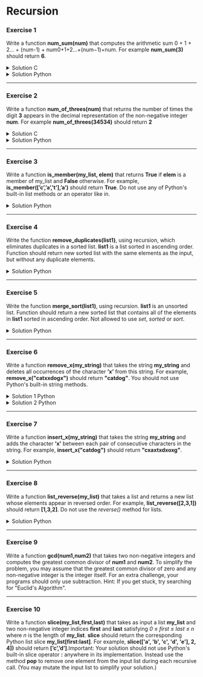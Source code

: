# Recursion

### Exercise 1

Write a function **num_sum(num)** that computes the arithmetic sum 0 + 1 + 2... + (num-1) + num0+1+2...+(num−1)+num. For example **num_sum(3)** should return **6**. 

<details>
	<summary>Solution C</summary>
    
    int num_sum(int num)
    {
        if (num == 0)
            return (0);
        else
            return (num + num_sum(num - 1));
    }
 
 </details>

<details>
	<summary>Solution Python</summary>
    
    def  num_sum(num):

        if num == 0:
            return 0
        else:
            return num + num_sum(num - 1)
 
 </details>


___

 ### Exercise 2

 Write a function **num_of_threes(num)** that returns the number of times the digit **3** appears in the decimal representation of the non-negative integer **num**. For example **num_of_threes(34534)** should return **2**

<details>
	<summary>Solution C</summary>

    int num_of_threes(int num)
    {
        int digit, rest;

        if (num == 0)
            return (0);
        else
        {
            digit = num % 10;
            rest = num_of_threes(num / 10);
            if (digit == 3)
                return (rest + 1);
            return (rest);
        }
    }

</details>

 <details>
	<summary>Solution Python</summary>
	
    def  num_of_threes(num):

        if num == 0:
            return 0
        else:
            digit = num % 10
            rest = num_of_threes(num // 10)
            if digit == 3:
                return rest + 1
            else:
                return rest
	    
 </details>

___

### Exercise 3

Write a function **is_member(my_list, elem)** that returns **True** if **elem** is a member of my_list and **False** otherwise. For example, **is_member([’c’,’a’,’t’],’a’)** should return **True**. Do not use any of Python's built-in list methods or an operator like in.

<details>
	<summary>Solution Python</summary>

    def  is_member(my_list,elem):

        if not my_list:
            return False
        if elem == my_list[0]:
            return True
        else:
            return is_member(my_list[1:], elem)

</details>

___

### Exercise 4

Write the function **remove_duplicates(list1)**, using recursion, which eliminates duplicates in a sorted list. **list1** is a list sorted in ascending order. Function should return new sorted list with the same elements as the input, but without any duplicate elements.

<details>
	<summary>Solution Python</summary>

    def remove_duplicates(list1):

        ind = 0
        while ind < len(list1) and  (ind + 1) < len(list1):
            if list1[ind] == list1[ind+1]:
                left = list1[:ind]
                right = list1[ind+1:]
                return left + remove_duplicates(right)
            ind += 1
        return list1

</details>

___

### Exercise 5

Write the function **merge_sort(list1)**, using recursion. **list1** is an unsorted list. Function should return a new sorted list that contains all of the elements in **list1** sorted in ascending order. Not allowed to use *set*, *sorted* or *sort*.

<details>
	<summary>Solution Python</summary>

    def merge(list1, list2):
    
        sorted_list = []
        while list1 and list2:
            if list1[0] < list2[0]:
                sorted_list.append(list1.pop(0))
            else:
                sorted_list.append(list2.pop(0))
        if not list1:
            sorted_list += list2
        elif not list2:
            sorted_list += list1
        return sorted_list
                
    def merge_sort(list1):
    
        if len(list1) < 2:
            return list1
        else:
            middle = len(list1) // 2
            return merge(merge_sort(list1[:middle]), 
                        merge_sort(list1[middle:]))

</details>

___

### Exercise 6

Write a function **remove_x(my_string)** that takes the string **my_string** and deletes all occurrences of the character **’x’** from this string. For example, **remove_x("catxxdogx")** should return **"catdog"**. You should not use Python's built-in string methods.

<details>
	<summary>Solution 1 Python</summary>

    def remove_x(my_string):
        if my_string == "":
            return ""
        for i in range(len(my_string)):
            if my_string[i] == "x":
                left = my_string[:i]
                return left + remove_x(my_string[i+1:])
        return my_string

</details>

<details>
	<summary>Solution 2 Python</summary>

    def remove_x(my_string):
        if my_string == "":
            return ""
        else:
            first_character = my_string[0]
            rest_removed = remove_x(my_string[1 :])
            if first_character == 'x':
                return rest_removed
            else:
                return first_character + rest_removed

</details>

___

### Exercise 7

Write a function **insert_x(my_string)** that takes the string **my_string** and adds the character **’x’** between each pair of consecutive characters in the string. For example, **insert_x("catdog")** should return **"cxaxtxdxoxg"**.

<details>
	<summary>Solution Python</summary>

    def insert_x(my_string):
        if len(my_string) <= 1:
            return my_string
        first = my_string[0] 
        rest = insert_x(my_string[1:])
        return first + "x" + rest

</details>

___

### Exercise 8

Write a function **list_reverse(my_list)** that takes a list and returns a new list whose elements appear in reversed order. For example, **list_reverse([2,3,1])** should return **[1,3,2]**. Do not use the *reverse()* method for lists.

<details>
	<summary>Solution Python</summary>

    def list_reverse(my_list):
        if my_list == []:
            return []
        else:
            first = my_list[0]
            rest = list_reverse(my_list[1:])
            return rest + [first]
</details>

___

### Exercise 9

Write a function **gcd(num1,num2)** that takes two non-negative integers and computes the greatest common divisor of **num1** and **num2**. To simplify the problem, you may assume that the greatest common divisor of zero and any non-negative integer is the integer itself. For an extra challenge, your programs should only use subtraction. Hint: If you get stuck, try searching for "Euclid's Algorithm".

___

### Exercise 10

Write a function **slice(my_list,first,last)** that takes as input a list **my_list** and two non-negative integer indices **first** and **last** satisfying *0 ≤ first ≤ last ≤ n* where *n* is the length of **my_list**. **slice** should return the corresponding Python list slice **my_list[first:last]**. For example, **slice(['a', 'b', 'c', 'd', 'e'], 2, 4])** should return **[’c’,’d’]**.Important: Your solution should not use Python's built-in slice operator **:** anywhere in its implementation. Instead use the method **pop** to remove one element from the input list during each recursive call. (You may mutate the input list to simplify your solution.) 